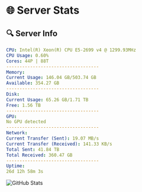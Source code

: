 # 🌐 Server Stats
## 🔍 Server Info
```yaml
CPU: Intel(R) Xeon(R) CPU E5-2699 v4 @ 1299.93MHz
CPU Usage: 0.60%
Cores: 44P | 88T
-----------------------------------
Memory:
Current Usage: 146.04 GB/503.74 GB
Available: 354.27 GB
-----------------------------------
Disk:
Current Usage: 65.26 GB/1.71 TB
Free: 1.56 TB
-----------------------------------
GPU:
No GPU detected
-----------------------------------
Network:
Current Transfer (Sent): 19.07 MB/s
Current Transfer (Received): 141.33 KB/s
Total Sent: 41.84 TB
Total Received: 360.47 GB
-----------------------------------
Uptime:
26d 12h 58m 3s
```
![GitHub Stats](https://img.shields.io/badge/Updated-2025-04-03_10:20:52-blue)